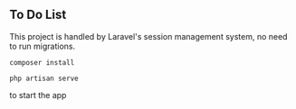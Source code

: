 ## To Do List

This project is handled by Laravel's session management system, no need to run migrations.
```Terminal
composer install
```
```Terminal
php artisan serve
```
to start the app
